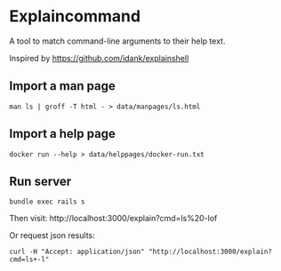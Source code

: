 # Explaincommand

A tool to match command-line arguments to their help text.

Inspired by https://github.com/idank/explainshell

## Import a man page
```
man ls | groff -T html - > data/manpages/ls.html
```

## Import a help page
```
docker run --help > data/helppages/docker-run.txt
```

## Run server
```
bundle exec rails s
```
Then visit:
http://localhost:3000/explain?cmd=ls%20-lof

Or request json results:
```
curl -H "Accept: application/json" "http://localhost:3000/explain?cmd=ls+-l"
```